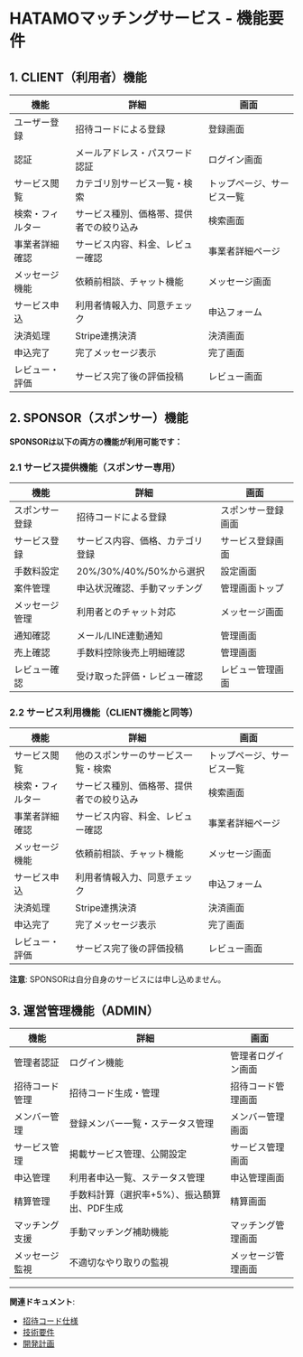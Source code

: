 # HATAMOマッチングサービス - 機能要件

## 1. CLIENT（利用者）機能

| 機能 | 詳細 | 画面 |
|------|------|------|
| ユーザー登録 | 招待コードによる登録 | 登録画面 |
| 認証 | メールアドレス・パスワード認証 | ログイン画面 |
| サービス閲覧 | カテゴリ別サービス一覧・検索 | トップページ、サービス一覧 |
| 検索・フィルター | サービス種別、価格帯、提供者での絞り込み | 検索画面 |
| 事業者詳細確認 | サービス内容、料金、レビュー確認 | 事業者詳細ページ |
| メッセージ機能 | 依頼前相談、チャット機能 | メッセージ画面 |
| サービス申込 | 利用者情報入力、同意チェック | 申込フォーム |
| 決済処理 | Stripe連携決済 | 決済画面 |
| 申込完了 | 完了メッセージ表示 | 完了画面 |
| レビュー・評価 | サービス完了後の評価投稿 | レビュー画面 |

## 2. SPONSOR（スポンサー）機能

**SPONSORは以下の両方の機能が利用可能です：**

### 2.1 サービス提供機能（スポンサー専用）

| 機能 | 詳細 | 画面 |
|------|------|------|
| スポンサー登録 | 招待コードによる登録 | スポンサー登録画面 |
| サービス登録 | サービス内容、価格、カテゴリ登録 | サービス登録画面 |
| 手数料設定 | 20%/30%/40%/50%から選択 | 設定画面 |
| 案件管理 | 申込状況確認、手動マッチング | 管理画面トップ |
| メッセージ管理 | 利用者とのチャット対応 | メッセージ画面 |
| 通知確認 | メール/LINE連動通知 | 管理画面 |
| 売上確認 | 手数料控除後売上明細確認 | 管理画面 |
| レビュー確認 | 受け取った評価・レビュー確認 | レビュー管理画面 |

### 2.2 サービス利用機能（CLIENT機能と同等）

| 機能 | 詳細 | 画面 |
|------|------|------|
| サービス閲覧 | 他のスポンサーのサービス一覧・検索 | トップページ、サービス一覧 |
| 検索・フィルター | サービス種別、価格帯、提供者での絞り込み | 検索画面 |
| 事業者詳細確認 | サービス内容、料金、レビュー確認 | 事業者詳細ページ |
| メッセージ機能 | 依頼前相談、チャット機能 | メッセージ画面 |
| サービス申込 | 利用者情報入力、同意チェック | 申込フォーム |
| 決済処理 | Stripe連携決済 | 決済画面 |
| 申込完了 | 完了メッセージ表示 | 完了画面 |
| レビュー・評価 | サービス完了後の評価投稿 | レビュー画面 |

**注意**: SPONSORは自分自身のサービスには申し込めません。

## 3. 運営管理機能（ADMIN）

| 機能 | 詳細 | 画面 |
|------|------|------|
| 管理者認証 | ログイン機能 | 管理者ログイン画面 |
| 招待コード管理 | 招待コード生成・管理 | 招待コード管理画面 |
| メンバー管理 | 登録メンバー一覧・ステータス管理 | メンバー管理画面 |
| サービス管理 | 掲載サービス管理、公開設定 | サービス管理画面 |
| 申込管理 | 利用者申込一覧、ステータス管理 | 申込管理画面 |
| 精算管理 | 手数料計算（選択率+5%）、振込額算出、PDF生成 | 精算画面 |
| マッチング支援 | 手動マッチング補助機能 | マッチング管理画面 |
| メッセージ監視 | 不適切なやり取りの監視 | メッセージ管理画面 |

---

**関連ドキュメント**:
- [招待コード仕様](./03-invite-code-specification.md)
- [技術要件](./04-technical-requirements.md)
- [開発計画](./05-development-plan.md)
